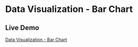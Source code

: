 # Data Visualization - Bar Chart

## Live Demo

[Data Visualization - Bar Chart](https://skhosla8.github.io/bar-chart-data-visualization/)
